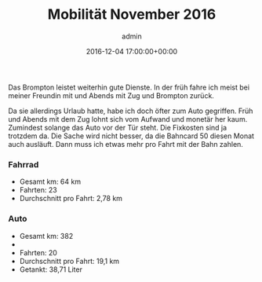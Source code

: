 ﻿---
author: admin
comments: true
date: 2016-12-04 17:00:00+00:00
layout: post
slug: mobilitaet_november_2016
title: 'Mobilität November 2016'
categories:
- Mobilitaet
- Umwelt
tags:
- Mobilitaet
- Umwelt

---

Das Brompton leistet weiterhin gute Dienste. In der früh fahre ich meist bei meiner Freundin mit und Abends mit Zug und Brompton zurück.

Da sie allerdings Urlaub hatte, habe ich doch öfter zum Auto gegriffen. Früh und Abends mit dem Zug lohnt sich vom Aufwand und monetär her kaum. Zumindest solange das Auto vor der Tür steht. Die Fixkosten sind ja trotzdem da. Die Sache wird nicht besser, da die Bahncard 50 diesen Monat auch ausläuft. Dann muss ich etwas mehr pro Fahrt mit der Bahn zahlen.

### Fahrrad

- Gesamt km: 64 km
- Fahrten: 23
- Durchschnitt pro Fahrt: 2,78 km


### Auto

- Gesamt km: 382
- 
- Fahrten: 20
- Durchschnitt pro Fahrt: 19,1 km
- Getankt: 38,71 Liter
